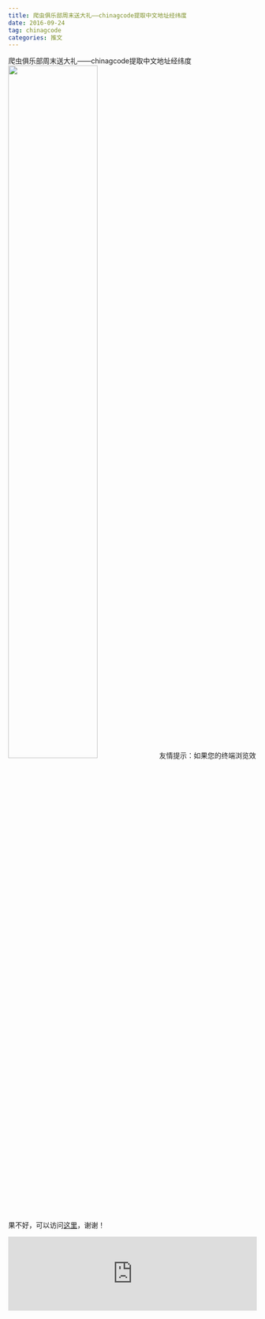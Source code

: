 ```yaml
---
title: 爬虫俱乐部周末送大礼——chinagcode提取中文地址经纬度
date: 2016-09-24
tag: chinagcode
categories: 推文
---
```

爬虫俱乐部周末送大礼——chinagcode提取中文地址经纬度
<img src="http://mmbiz.qpic.cn/mmbiz_png/ACviaWTBFxhZ0AibelwJ3bBmVZuxyGl1lTR7yAJAjDASic9V19u87Pyg8Lb9PJEGoX59PeicwR1dZru8fnRp9PBOfQ/0?wx_fmt.png" style="width: 60%; height: auto;"/><!--more-->
友情提示：如果您的终端浏览效果不好，可以访问[这里](https://stata-club.github.io/stata_article/2016-09-24.html)，谢谢！
<iframe src="https://stata-club.github.io/stata_article/2016-09-24.html" id="iframepage" frameborder="0" scrolling="no" marginheight="0" marginwidth="0" width="100%" onLoad="iFrameHeight()"></iframe>
<script type="text/javascript" language="javascript">
function iFrameHeight() {
var ifm= document.getElementById("iframepage");
var subWeb = document.frames ? document.frames["iframepage"].document : ifm.contentDocument;   
if(ifm != null && subWeb != null) {
 ifm.height = subWeb.body.scrollHeight;
} 
} 
</script> 